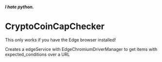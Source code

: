 ##### I hate python. 
# CryptoCoinCapChecker
This only works if you have the Edge browser installed!

Creates a edgeService with EdgeChromiumDriverManager to get items with expected_conditions over a URL

